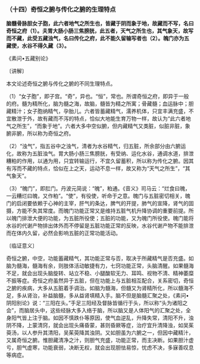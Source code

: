 ### （十四）奇恒之腑与传化之腑的生理特点

**脑髓骨脉胆女子胞，此六者地气之所生也，皆藏于阴而象于地，故藏而不写，名曰奇恒之府（1）。夫胃大肠小肠三焦膀胱，此五者，天气之所生也，其气象天，故写而不藏，此受五藏浊气，名曰传化之府，此不能久留输写者也（2）。魄门亦为五藏使，水谷不得久藏（3）。**

《素问•五藏别论》

〔讲解〕

本文论述奇恒之腑与传化之腑的不同生理特点。

（1）“女子胞”，即子宫。“奇”，异也。“恒”，常也。所谓奇恒之府，即异于一般的府。髓为精所化，脑为髓之海，故脑，髓皆为精之所寓；骨藏髓；血运脉中；胆藏精汁；女子胞纳精气，孕胎儿。六者皆蓄藏精气，濡养机体，只宜丰满充盛，不宜散泄于外，故有藏而不泻的特点，恰似大地能生育万物一样，故认为“此六者地气之所生”，“而象于地”。六者大多中空似腑，但内藏精气又类脏，似脏非脏，象腑非腑，所以称为奇恒之府。

（2）“浊气”，指五谷中之浊气，清者为水谷精气，归五脏，所余部分由六腑运化，故称为五脏浊气。胃大肠小肠三焦膀胱，有受纳、运化水谷，通调水道，排泄糟粕的作用，以通为用，只宜转输运行，不宜久留蓄积，所以称为传化之腑。因其有泻而不藏的特点，恰似在上之天，运动不息一样，故又称为“天气之所生”，“其气象天”。

（3）“魄门”，即肛门。丹波元简说：“魄”，粕通。《音义》司马云：“烂食曰魄，一云糟烂曰魄，又作粕”。“使”，有役使，听命于之意。魄门与五脏密切相关，魄门的启闭要依赖于心神的主宰，肝气的条达，脾气的开提，肺气的宣降，肾气的固摄，方能不失其常度。而魄门功能正常又是维持五脏气机升降协调的重要前提。所以魄门排泄大便的功能，为五脏所役使；五脏的功能，又为魄门所役使。魄门能将水谷的代谢产物排出体外而不停留是五脏功能正常的反映，水谷代谢产物不能排泄而在体内久留，必然会影响五脏的正常功能活动。

〔临证意义〕

奇恒之腑，中空，功能蓄藏精气，其功能正常与否，取决于所藏精气是否充盛。如脑为髓海，髓海有余，则肢体活动敏捷有力，七窍功能正常，头脑清醒。如果髓海不足，就会出现头脑旋转、站立不稳、小腿酸软无力、耳鸣、视物不清、精神萎糜不振等症。奇恒之府虽然异于五脏，但在功能上与五脏相互配合，关系密切，奇恒之腑的疾病，大多从五脏着手调治。如脑为髓海，但髓又为肾精所化，所以髓海不足，多从肾治，补益脑髓，多从益肾填精入手。脑不但是脑髓汇聚之处，《素问•阴阳别论》说：“三阳在头。”手足三阳经及督脉皆循行于头，所以称“头为诸阳之会”，而脑居头中，这些经脉大多入络于脑，所以脑又是人体阳气的汇聚之处，全身阳气皆上注于脑。如因不慎跌仆等原因，使气血逆乱，升降失常，清阳不升，浊阴不降，上蒙清窍，就会出现头痛昏蒙，甚则昏厥等症，治疗宜升清降浊，如吴茱萸汤，以人参升其清阳，吴茱萸降其浊阴。又如胆虽为六腑之一，但因中藏精汁，又属奇恒之腑。惟胆藏清净之汁，则胆气充盛，功能正常，而主决断。如果胆汁虚亏，胆气虚寒，功能衰弱，决断无权，就会出现胆怯易惊，忧虑不决，多寐善叹息等病症。
